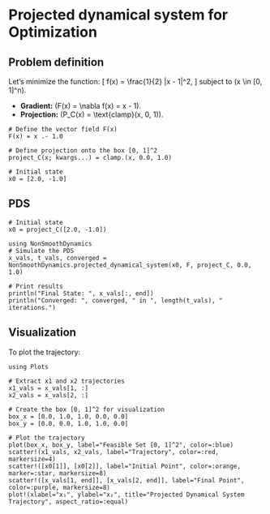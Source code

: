# Projected dynamical system for Optimization

## Problem definition

Let’s minimize the function:
\[
f(x) = \frac{1}{2} \|x - 1\|^2,
\]
subject to \(x \in [0, 1]^n\).

- **Gradient:** \(F(x) = \nabla f(x) = x - 1\).
- **Projection:** \(P_C(x) = \text{clamp}(x, 0, 1)\).

```@example ex1
# Define the vector field F(x)
F(x) = x .- 1.0

# Define projection onto the box [0, 1]^2
project_C(x; kwargs...) = clamp.(x, 0.0, 1.0)

# Initial state
x0 = [2.0, -1.0]
```

## PDS

```@example ex1
# Initial state
x0 = project_C([2.0, -1.0])

using NonSmoothDynamics
# Simulate the PDS
x_vals, t_vals, converged = NonSmoothDynamics.projected_dynamical_system(x0, F, project_C, 0.0, 1.0)

# Print results
println("Final State: ", x_vals[:, end])
println("Converged: ", converged, " in ", length(t_vals), " iterations.")
```

## Visualization

To plot the trajectory:

```@example ex1
using Plots

# Extract x1 and x2 trajectories
x1_vals = x_vals[1, :]
x2_vals = x_vals[2, :]

# Create the box [0, 1]^2 for visualization
box_x = [0.0, 1.0, 1.0, 0.0, 0.0]
box_y = [0.0, 0.0, 1.0, 1.0, 0.0]

# Plot the trajectory
plot(box_x, box_y, label="Feasible Set [0, 1]^2", color=:blue)
scatter!(x1_vals, x2_vals, label="Trajectory", color=:red, markersize=4)
scatter!([x0[1]], [x0[2]], label="Initial Point", color=:orange, marker=:star, markersize=8)
scatter!([x_vals[1, end]], [x_vals[2, end]], label="Final Point", color=:purple, markersize=8)
plot!(xlabel="x₁", ylabel="x₂", title="Projected Dynamical System Trajectory", aspect_ratio=:equal)
```

